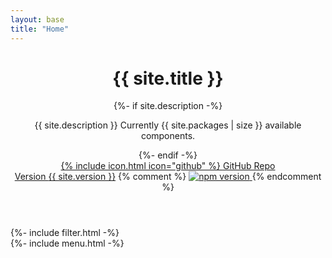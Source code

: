 ```yaml
---
layout: base
title: "Home"
---
```


<div class="cover">

  <header class="cover__hero">
    <div class="cover__inner">
      <h1 class="cover__title">{{ site.title }}</h1>
      {%- if site.description -%}
        <p class="cover__desc">{{ site.description }} Currently {{ site.packages | size }} available components.</p>
      {%- endif -%}
      <div class="grid grid_auto grid_gap_sm flex_align_center">
        <div class="grid__item">
          <a href="http://github.com/{{ site.repository }}" class="button button_color_primary" target="_blank">
            {% include icon.html icon="github" %}
            <span class="button__item">GitHub Repo</span>
          </a>
        </div>
        <div class="grid__item">
          <a href="http://github.com/{{ site.repository }}/releases" class="cover__version" data-tooltip="View releases on Github" data-tooltip-pos="down-left" target="_blank">Version <span class="version-number">{{ site.version }}</span></a>
          {% comment %}
          <a href="https://www.npmjs.com/package/vrembem" data-tooltip="View releases on Github" data-tooltip-pos="down-left" target="_blank">
            <img src="https://img.shields.io/npm/v/vrembem.svg" alt="npm version" />
          </a>
          {% endcomment %}
        </div>
      </div>
    </div>
  </header>

  <div id="listjs" class="cover__aside">
    <div class="cover__header spacing">
      {%- include filter.html -%}
    </div>
    <div class="cover__content">
      {%- include menu.html -%}
    </div>
  </div>

</div>
